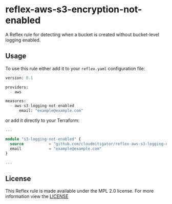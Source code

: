 # reflex-aws-s3-encryption-not-enabled

A Reflex rule for detecting when a bucket is created without bucket-level logging enabled.

## Usage

To use this rule either add it to your `reflex.yaml` configuration file:

```terraform
version: 0.1

providers:
  - aws

measures:
  - aws-s3-logging-not-enabled
      email: "example@example.com"
```

or add it directly to your Terraform:

```terraform
...

module "s3-logging-not-enabled" {
  source           = "github.com/cloudmitigator/reflex-aws-s3-logging-not-enabled"
  email            = "example@example.com"
}

...
```

## License

This Reflex rule is made available under the MPL 2.0 license. For more information view the [LICENSE](https://github.com/cloudmitigator/reflex-aws-enforce-s3-encryption/blob/master/LICENSE)

